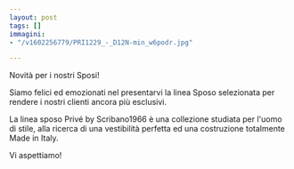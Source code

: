 ```yaml
---
layout: post
tags: []
immagini:
- "/v1602256779/PRI1229_-_D12N-min_w6podr.jpg"

---
```

Novità per i nostri Sposi!

Siamo felici ed emozionati nel presentarvi la linea Sposo selezionata per rendere i nostri clienti ancora più esclusivi.

La linea sposo Privé by Scribano1966 è una collezione studiata per l'uomo di stile, alla ricerca di una vestibilità perfetta ed una costruzione totalmente Made in Italy.

Vi aspettiamo!